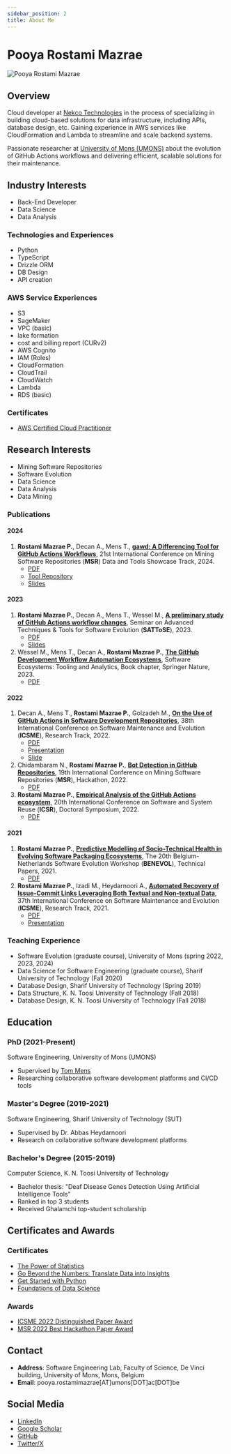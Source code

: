 ```yaml
---
sidebar_position: 2
title: About Me
---
```


# Pooya Rostami Mazrae

![Pooya Rostami Mazrae](./../static/img/profile.jpg)

## Overview

Cloud developer at [Nekco Technologies](https://www.necko.tech/homepage) in the process of specializing in building cloud-based solutions for data infrastructure, 
including APIs, database design, etc. 
Gaining experience in AWS services like CloudFormation and Lambda to streamline and scale backend systems.

Passionate researcher at [University of Mons (UMONS)](https://web.umons.ac.be/en/) about the evolution of GitHub Actions workflows and delivering efficient, 
scalable solutions for their maintenance.

## Industry Interests
- Back-End Developer
- Data Science
- Data Analysis

### Technologies and Experiences
- Python
- TypeScript
- Drizzle ORM
- DB Design
- API creation

### AWS Service Experiences
- S3
- SageMaker
- VPC (basic)
- lake formation
- cost and billing report (CURv2)
- AWS Cognito
- IAM (Roles)
- CloudFormation
- CloudTrail
- CloudWatch
- Lambda
- RDS (basic)


### Certificates
- [AWS Certified Cloud Practitioner](https://www.credly.com/badges/42d89f68-b12b-4b50-b38c-3f5fb79423bf/linked_in_profile)

## Research Interests
- Mining Software Repositories
- Software Evolution
- Data Science
- Data Analysis
- Data Mining

### Publications

#### 2024
1. **Rostami Mazrae P.**, Decan A., Mens T., [**gawd: A Differencing Tool for GitHub Actions Workflows**](https://dl.acm.org/doi/10.1145/3643991.3644873), 21st International Conference on Mining Software Repositories (**MSR**) Data and Tools Showcase Track, 2024.
   - [PDF](../static/papers/MSR_2024_gawd%20A%20Differencing%20Tool%20for%20GitHub%20Actions%20Workflows.pdf)
   - [Tool Repository](https://github.com/pooya-rostami/gawd)
   - [Slides](https://www.slideshare.net/slideshow/gawd-a-differencing-tool-for-github-actions-workflows-pdf/267498306)

#### 2023
1. **Rostami Mazrae P.**, Decan A., Mens T., Wessel M., [**A preliminary study of GitHub Actions workflow changes**](https://ceur-ws.org/Vol-3483/paper8.pdf), Seminar on Advanced Techniques & Tools for Software Evolution (**SATToSE**), 2023.
   - [PDF](../static/papers/Sattose_2023_A%20Preliminary%20Study%20of%20GitHub%20Actions%20Workflow%20Changes.pdf)
   - [Slides](https://www.slideshare.net/pooyarostamimazrae/a-preliminary-study-of-github-actions-workflow-changes-pptx)
2. Wessel M., Mens T., Decan A., **Rostami Mazrae P.**, [**The GitHub Development Workflow Automation Ecosystems**](https://link.springer.com/chapter/10.1007/978-3-031-36060-2_8), Software Ecosystems: Tooling and Analytics, Book chapter, Springer Nature, 2023.
   - [PDF](../static/papers/Springer_2023_bookChapter.pdf)

#### 2022
1. Decan A., Mens T., **Rostami Mazrae P.**, Golzadeh M., [**On the Use of GitHub Actions in Software Development Repositories**](https://doi.org/10.1109/ICSME55016.2022.00029), 38th International Conference on Software Maintenance and Evolution (**ICSME**), Research Track, 2022.
   - [PDF](../static/papers/EMSE_2023_OnTheUsageCoUsageAndMigrationOfCICDTools.pdf)
   - [Presentation](https://youtu.be/SZewWstcSMk)
   - [Slide](https://www.slideshare.net/pooyarostamimazrae/icsme20222pdf)
2. Chidambaram N., **Rostami Mazrae P.**, [**Bot Detection in GitHub Repositories**](https://dl.acm.org/doi/10.1145/3524842.3528520), 19th International Conference on Mining Software Repositories (**MSR**), Hackathon, 2022.
   - [PDF](../static/papers/MSR_hackathon_2022_BotDetectionInGitHubRepository.pdf)
3. **Rostami Mazrae P.**, [**Empirical Analysis of the GitHub Actions ecosystem**](https://icsr2022v2.wp.imt.fr/files/2022/06/ICSR_DS_2022_RostamiMazraeEtAl.pdf), 20th International Conference on Software and System Reuse (**ICSR**), Doctoral Symposium, 2022.
   - [PDF](../static/papers/ICSR_DS_2022_EmpiricalAnalysisOfTheGitHubActionsEcosystem.pdf)

#### 2021
1. **Rostami Mazrae P.**, [**Predictive Modelling of Socio-Technical Health in Evolving Software Packaging Ecosystems**](http://ceur-ws.org/Vol-3071/paper11.pdf), The 20th Belgium-Netherlands Software Evolution Workshop (**BENEVOL**), Technical Papers, 2021.
   - [PDF](../static/papers/BENEVOL_2021_PredictiveModellingOfSocioTechnicalHealthInEvolvingSoftwarePackagingEcosystem.pdf)
2. **Rostami Mazrae P.**, Izadi M., Heydarnoori A., [**Automated Recovery of Issue-Commit Links Leveraging Both Textual and Non-textual Data**](https://doi.org/10.1109/ICSME52107.2021.00030), 37th International Conference on Software Maintenance and Evolution (**ICSME**), Research Track, 2021.  
   - [PDF](../static/papers/ICSME_2021_AutomatedRecoveryOfIssueCommitLinks.pdf)
   - [Presentation](https://youtu.be/WIIvoYicJ9k)
            

### Teaching Experience
- Software Evolution (graduate course), University of Mons (spring 2022, 2023, 2024)
- Data Science for Software Engineering (graduate course), Sharif University of Technology (Fall 2020)
- Database Design, Sharif University of Technology (Spring 2019)
- Data Structure, K. N. Toosi University of Technology (Fall 2018)
- Database Design, K. N. Toosi University of Technology (Fall 2018)


## Education

### PhD (2021-Present)
Software Engineering, University of Mons (UMONS)
- Supervised by [Tom Mens](https://scholar.google.com/citations?user=5RJe8dsAAAAJ&hl=en&oi=ao)
- Researching collaborative software development platforms and CI/CD tools

### Master's Degree (2019-2021)
Software Engineering, Sharif University of Technology (SUT)
- Supervised by Dr. Abbas Heydarnoori
- Research on collaborative software development platforms

### Bachelor's Degree (2015-2019)
Computer Science, K. N. Toosi University of Technology
- Bachelor thesis: "Deaf Disease Genes Detection Using Artificial Intelligence Tools"
- Ranked in top 3 students
- Received Ghalamchi top-student scholarship

## Certificates and Awards

### Certificates
- [The Power of Statistics](../static/awards_certificates/4_Coursera_The%20Power%20of%20Statistics.pdf)
- [Go Beyond the Numbers: Translate Data into Insights](../static/awards_certificates/3_Coursera_Go%20Beyond%20the%20Numbers%20Translate%20Data%20into%20Insights.pdf)
- [Get Started with Python](../static/awards_certificates/2_Coursera_Get%20Started%20with%20Python.pdf)
- [Foundations of Data Science](../static/awards_certificates/1_Coursera_Foundations%20of%20Data%20Science.pdf)

### Awards
- [ICSME 2022 Distinguished Paper Award](../static/awards_certificates/ICSME22-award-distinguished-paper.pdf)
- [MSR 2022 Best Hackathon Paper Award](../static/awards_certificates/msr22-awards-hackathon-signed.pdf)

## Contact

- **Address**: Software Engineering Lab, Faculty of Science, De Vinci building, University of Mons, Mons, Belgium
- **Email**: pooya.rostamimazrae[AT]umons[DOT]ac[DOT]be

## Social Media

- [LinkedIn](https://linkedin.com/in/pooya-rostami)
- [Google Scholar](https://scholar.google.com/citations?user=FRhphAoAAAAJ&hl=en)
- [GitHub](https://github.com/pooya-rostami)
- [Twitter/X](https://twitter.com/Pooya_r_m)
